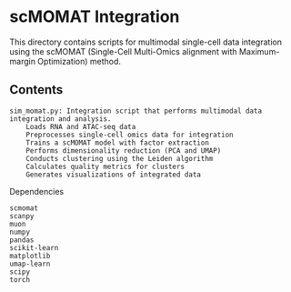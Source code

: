 # scMOMAT Integration

This directory contains scripts for multimodal single-cell data integration using the scMOMAT (Single-Cell Multi-Omics alignment with Maximum-margin Optimization) method.

## Contents

    sim_momat.py: Integration script that performs multimodal data integration and analysis.
        Loads RNA and ATAC-seq data
        Preprocesses single-cell omics data for integration
        Trains a scMOMAT model with factor extraction
        Performs dimensionality reduction (PCA and UMAP)
        Conducts clustering using the Leiden algorithm
        Calculates quality metrics for clusters
        Generates visualizations of integrated data

Dependencies

    scmomat
    scanpy
    muon
    numpy
    pandas
    scikit-learn
    matplotlib
    umap-learn
    scipy
    torch
